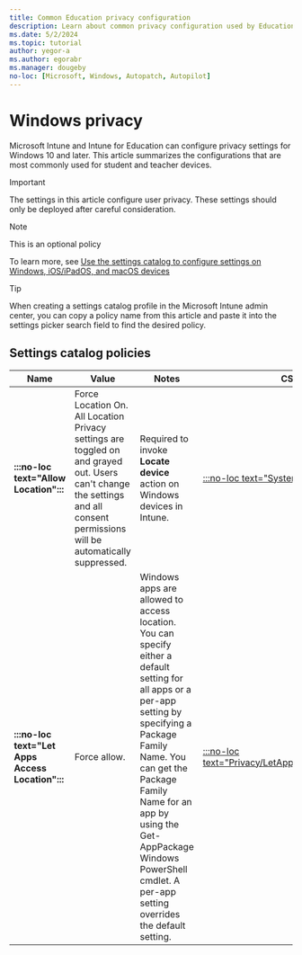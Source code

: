 ```yaml
---
title: Common Education privacy configuration
description: Learn about common privacy configuration used by Education organizations in Intune.
ms.date: 5/2/2024
ms.topic: tutorial
author: yegor-a
ms.author: egorabr
ms.manager: dougeby
no-loc: [Microsoft, Windows, Autopatch, Autopilot]
---
```


# Windows privacy

Microsoft Intune and Intune for Education can configure privacy settings for Windows 10 and later. This article summarizes the configurations that are most commonly used for student and teacher devices.

> [!IMPORTANT]
> The settings in this article configure user privacy. These settings should only be deployed after careful consideration.

> [!NOTE]
> This is an optional policy

To learn more, see [Use the settings catalog to configure settings on Windows, iOS/iPadOS, and macOS devices](/intune/intune-service/configuration/settings-catalog)

> [!TIP]
> When creating a settings catalog profile in the Microsoft Intune admin center, you can copy a policy name from this article and paste it into the settings picker search field to find the desired policy.

## Settings catalog policies

| **Name** | **Value** | **Notes** | **CSP** |
|---|---|---|---|
| **:::no-loc text="Allow Location":::** | Force Location On. All Location Privacy settings are toggled on and grayed out. Users can't change the settings and all consent permissions will be automatically suppressed. | Required to invoke **Locate device** action on Windows devices in Intune. | [:::no-loc text="System/AllowLocation":::](/windows/client-management/mdm/policy-csp-system#allowlocation) |
| **:::no-loc text="Let Apps Access Location":::** | Force allow. | Windows apps are allowed to access location. You can specify either a default setting for all apps or a per-app setting by specifying a Package Family Name. You can get the Package Family Name for an app by using the Get-AppPackage Windows PowerShell cmdlet. A per-app setting overrides the default setting. | [:::no-loc text="Privacy/LetAppsAccessLocation":::](/windows/client-management/mdm/policy-csp-privacy#letappsaccesslocation) |
